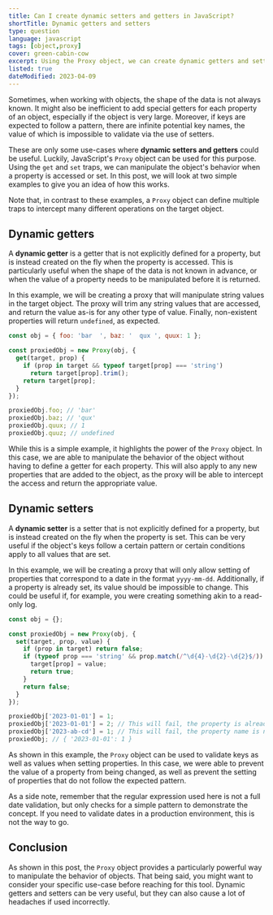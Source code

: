 ```yaml
---
title: Can I create dynamic setters and getters in JavaScript?
shortTitle: Dynamic getters and setters
type: question
language: javascript
tags: [object,proxy]
cover: green-cabin-cow
excerpt: Using the Proxy object, we can create dynamic getters and setters for objects in JavaScript.
listed: true
dateModified: 2023-04-09
---
```


Sometimes, when working with objects, the shape of the data is not always known. It might also be inefficient to add special getters for each property of an object, especially if the object is very large. Moreover, if keys are expected to follow a pattern, there are infinite potential key names, the value of which is impossible to validate via the use of setters.

These are only some use-cases where **dynamic setters and getters** could be useful. Luckily, JavaScript's `Proxy` object can be used for this purpose. Using the `get` and `set` traps, we can manipulate the object's behavior when a property is accessed or set. In this post, we will look at two simple examples to give you an idea of how this works.

Note that, in contrast to these examples, a `Proxy` object can define multiple traps to intercept many different operations on the target object.

## Dynamic getters

A **dynamic getter** is a getter that is not explicitly defined for a property, but is instead created on the fly when the property is accessed. This is particularly useful when the shape of the data is not known in advance, or when the value of a property needs to be manipulated before it is returned.

In this example, we will be creating a proxy that will manipulate string values in the target object. The proxy will trim any string values that are accessed, and return the value as-is for any other type of value. Finally, non-existent properties will return `undefined`, as expected.

```js
const obj = { foo: 'bar  ', baz: '  qux ', quux: 1 };

const proxiedObj = new Proxy(obj, {
  get(target, prop) {
    if (prop in target && typeof target[prop] === 'string')
      return target[prop].trim();
    return target[prop];
  }
});

proxiedObj.foo; // 'bar'
proxiedObj.baz; // 'qux'
proxiedObj.quux; // 1
proxiedObj.quuz; // undefined
```

While this is a simple example, it highlights the power of the `Proxy` object. In this case, we are able to manipulate the behavior of the object without having to define a getter for each property. This will also apply to any new properties that are added to the object, as the proxy will be able to intercept the access and return the appropriate value.

## Dynamic setters

A **dynamic setter** is a setter that is not explicitly defined for a property, but is instead created on the fly when the property is set. This can be very useful if the object's keys follow a certain pattern or certain conditions apply to all values that are set.

In this example, we will be creating a proxy that will only allow setting of properties that correspond to a date in the format `yyyy-mm-dd`. Additionally, if a property is already set, its value should be impossible to change. This could be useful if, for example, you were creating something akin to a read-only log.

```js
const obj = {};

const proxiedObj = new Proxy(obj, {
  set(target, prop, value) {
    if (prop in target) return false;
    if (typeof prop === 'string' && prop.match(/^\d{4}-\d{2}-\d{2}$/)) {
      target[prop] = value;
      return true;
    }
    return false;
  }
});

proxiedObj['2023-01-01'] = 1;
proxiedObj['2023-01-01'] = 2; // This will fail, the property is already set
proxiedObj['2023-ab-cd'] = 1; // This will fail, the property name is not a date
proxiedObj; // { '2023-01-01': 1 }
```

As shown in this example, the `Proxy` object can be used to validate keys as well as values when setting properties. In this case, we were able to prevent the value of a property from being changed, as well as prevent the setting of properties that do not follow the expected pattern.

As a side note, remember that the regular expression used here is not a full date validation, but only checks for a simple pattern to demonstrate the concept. If you need to validate dates in a production environment, this is not the way to go.

## Conclusion

As shown in this post, the `Proxy` object provides a particularly powerful way to manipulate the behavior of objects. That being said, you might want to consider your specific use-case before reaching for this tool. Dynamic getters and setters can be very useful, but they can also cause a lot of headaches if used incorrectly.
